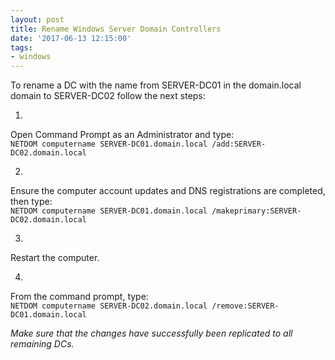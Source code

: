 ```yaml
---
layout: post
title: Rename Windows Server Domain Controllers
date: '2017-06-13 12:15:00'
tags:
- windows
---
```


To rename a DC with the name from SERVER-DC01 in the domain.local domain to SERVER-DC02 follow the next steps:

1. 

Open Command Prompt as an Administrator and type:  
`NETDOM computername SERVER-DC01.domain.local /add:SERVER-DC02.domain.local`

2. 

Ensure the computer account updates and DNS registrations are completed, then type:  
`NETDOM computername SERVER-DC01.domain.local /makeprimary:SERVER-DC02.domain.local`

3. 

Restart the computer.

4. 

From the command prompt, type:  
`NETDOM computername SERVER-DC02.domain.local /remove:SERVER-DC01.domain.local`

_Make sure that the changes have successfully been replicated to all remaining DCs._

<!--kg-card-end: markdown-->